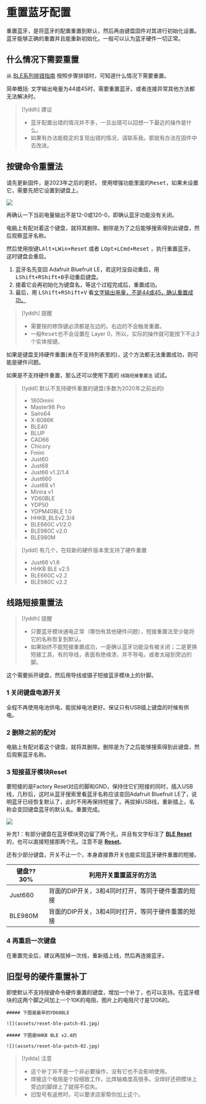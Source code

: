 # 重置蓝牙配置

重置蓝牙，是将蓝牙的配置重置到默认，然后再由键盘固件对其进行初始化设置。蓝牙能够正确的重置并且能重新初始化，一般可以认为蓝牙硬件一切正常。

## 什么情况下需要重置

从 [BLE系列排错指南](ble-series/troubleshooting) 按照步骤排错时，可知道什么情况下需要重置。

简单概括: 文字输出电量为44或45时，需要重置蓝牙。或者连接异常其他方法都无法解决时。

> [!yddh] 建议
> - 蓝牙配置出错的情况并不多，一旦出错可以回想一下最近的操作是什么。
> - 如果有办法能稳定的复现出错的情况，请联系我。那就有办法在固件中去改进。


## 按键命令重置法

请先更新固件，是2023年之后的更好。 使用增强功能里面的<kbd>Reset</kbd>，如果未设置它，需要先把它设置到键盘上。

![](assets/reset-ble-01.jpg)

再确认一下当前电量输出不是12-0或120-0，即确认蓝牙功能没有关闭。

电脑上有配对着这个键盘，就将其删除。删除是为了之后能够搜索得到此键盘，然后观察蓝牙名称。

然后使用按键<kbd>LAlt+LWin+Reset</kbd> 或者 <kbd>LOpt+LCmd+Reset</kbd> ，执行重置蓝牙。 这时键盘会重启。

1. 蓝牙名先变回 Adafruit Bluefruit LE，若这时没自动重启，用 <kbd>LShift+RShift+B</kbd>手动重启键盘。
2. 接着它会再初始化为键盘名，等这个过程完成后，重置成功。
3. 最后，用 <kbd>LShift+RShift+V</kbd> 看<u>文字输出电量，不是44或45，确认重置成功。</u>

> [!yddh] 提醒
> - 需要按的修饰键必须都是左边的。右边的不会触发重置。
> - 一般<kbd>Reset</kbd>也不会设置在 Layer 0，所以，实际的操作就可能按下不止3个实体按键。

如果是键盘支持硬件重置(未在不支持列表里的)，这个方法都无法重置成功，则可能是硬件问题。

如果是不支持硬件重置，那么还可以使用下面的 `线路短接重置法` 试试。

> [!yddl] 默认不支持硬件重置的键盘(多数为2020年之前出的)
> - 1800mini
> - Master98 Pro
> - Sairo64
> - X-8086K
> - BLE40
> - BLUP
> - CAD66
> - Chicory
> - Fmini
> - Just60
> - Just68
> - Just66 v1.2/1.4
> - Just660
> - Just68 v1
> - Minira v1
> - YD60BLE
> - YDP50
> - YDPM40BLE 1.0
> - HHKB_BLEv2.3/4
> - BLE660C v1/2.0
> - BLE980C v2.0
> - BLE980M

> [!yddl] 有几个，在较新的硬件版本里支持了硬件重置
> - Just66 v1.6
> - HHKB BLE v2.5
> - BLE660C v2.2
> - BLE980C v2.2

## 线路短接重置法

> [!yddh] 提醒
> - 只要蓝牙模块通电正常（哪怕有其他硬件问题），短接重置法至少能将它的名称恢复到默认。
> - 如果始终不能短接重置成功，一是确认蓝牙功能没有被关闭；二是更换短接工具，有的导线，表面有绝缘漆，并不导电，或者太碰到旁边的脚。

这个需要拆开键盘，然后用导线或镊子短接蓝牙模块上的针脚。

### 1 关闭键盘电源开关

全程不再使用电池供电，能拔掉电池更好。保证只有USB插上键盘的时候有供电。

### 2 删除之前的配对

电脑上有配对着这个键盘，就将其删除。删除是为了之后能够搜索得到此键盘，然后观察蓝牙名称。

### 3 短接蓝牙模块Reset

要短接的是Factory Reset对应的脚和GND，保持住它们短接的同时，插入USB线，几秒后，这时从蓝牙搜索里看蓝牙名称应该变回Adafruit Bluefruit LE了，说明蓝牙已经恢复默认了，此时不用再保持短接了。再拔掉USB线，重新插上，名称会变回键盘蓝牙的默认名。重置完成。

![](assets/reset-ble-07.jpg)

补充1：有部分键盘在蓝牙模块旁边留了两个孔，并且有文字标注了 <b><u>BLE Reset</u></b> 的，也可以直接短接那两个孔。注意不是 <b><u>Reset</u></b>。

还有少部分键盘，开关不止一个，本身直接靠开关也能实现蓝牙硬件重置的短接。

| 键盘??30% | 利用开关重置蓝牙的方法 |
| --- | --- |
| Just660 | 背面的DIP开关，3和4同时打开，等同于硬件重置的短接 |
| BLE980M | 背面的DIP开关，3和4同时打开，等同于硬件重置的短接 |

### 4 再重启一次键盘

在重置完全后，建议再拔掉一次线，重新插上线，然后再连接蓝牙。


## 旧型号的硬件重置补丁

即使默认不支持按键命令硬件重置的键盘，增加一个补丁，也可以支持。在蓝牙模块的这两个脚之间加上一个10K的电阻，图片上的电阻尺寸是1206的。

```ad-yddcol0
##### 下图是最早的YD60BLE

![](assets/reset-ble-patch-01.jpg)
```

```ad-yddcol1
##### 下图是HHKB BLE v2.4的

![](assets/reset-ble-patch-02.jpg)
```

> [!ydda] 注意
> - 这个补丁并不是一个非必要操作，没有它也不会影响使用。
> - 焊接这个电阻是个较细致工作，比焊轴难度高很多。没焊好还把模块上旁边的脚焊上了就得不偿失。
> - 旧型号有返修时，可以要求店家帮你加上这个。

